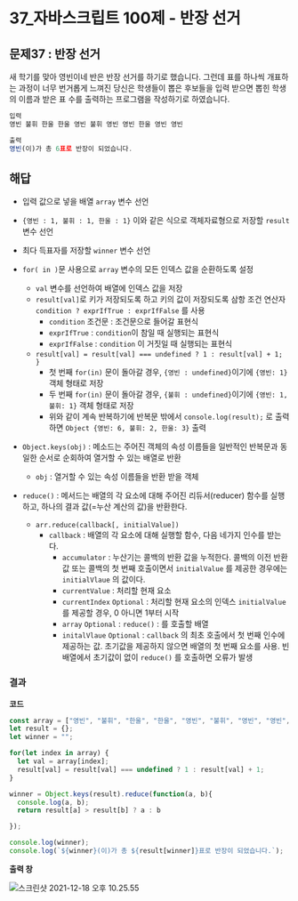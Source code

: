 # 37_자바스크립트 100제 - 반장 선거

## 문제37 : 반장 선거

새 학기를 맞아 영빈이네 반은 반장 선거를 하기로 했습니다. 그런데 표를 하나씩 개표하는 과정이 너무 번거롭게 느껴진 당신은 학생들이 뽑은 후보들을 입력 받으면 뽑힌 학생의 이름과 받은 표 수를 출력하는 프로그램을 작성하기로 하였습니다.

```js
입력
영빈 불휘 한울 한울 영빈 불휘 영빈 영빈 한울 영빈 영빈
```



```js
출력
영빈(이)가 총 6표로 반장이 되었습니다.
```

















## 해답

* 입력 값으로 넣을 배열 `array` 변수 선언

* `{영빈 : 1, 불휘 : 1, 한울 : 1}` 이와 같은 식으로 객체자료형으로 저장할 `result` 변수 선언

* 최다 득표자를 저장할 `winner` 변수 선언

* `for( in )`문 사용으로 `array` 변수의 모든 인덱스 값을 순환하도록 설정

  * `val` 변수를 선언하여 배열에 인덱스 값을 저장
  * `result[val]`로 키가 저장되도록 하고 키의 값이 저장되도록  삼항 조건 연산자 `condition ? exprIfTrue : exprIfFalse` 를 사용
    * `condition` 조건문 : 조건문으로 들어갈 표현식
    * `exprIfTrue` : `condition`이 참일 때 실행되는 표현식
    * `exprIfFalse` : `condition` 이 거짓일 때 실행되는 표현식
  * `result[val] = result[val] === undefined ? 1 : result[val] + 1;
    }`
    * 첫 번째 `for(in)` 문이 돌아갈 경우, `{영빈 : undefined}`이기에 `{영빈: 1}` 객체 형태로 저장
    *  두 번째 `for(in)` 문이 돌아갈 경우, `{불휘 : undefined}`이기에 `{영빈: 1, 불휘: 1}` 객체 형태로 저장
    * 위와 같이 계속 반복하기에 반복문 밖에서  `console.log(result);` 로 출력하면 `Object {영빈: 6, 불휘: 2, 한울: 3}` 출력 

* `Object.keys(obj)` : 메소드는 주어진 객체의 속성 이름들을 일반적인 반복문과 동일한 순서로 순회하여 열거할 수 있는 배열로 반환

  * `obj` : 열거할 수 있는 속성 이름들을 반환 받을 객체

* `reduce()` : 메서드는 배열의 각 요소에 대해 주어진 리듀서(reducer) 함수를 실행하고, 하나의 결과 값(=누산 계산의 값)을 반환한다.

  * `arr.reduce(callback[, initialValue])`
    * `callback` : 배열의 각 요소에 대해 실행할 함수, 다음 네가지 인수를 받는다.
      * `accumulator` : 누산기는 콜백의 반환 값을 누적한다. 콜백의 이전 반환값 또는 콜백의 첫 번째 호출이면서 `initialValue` 를 제공한 경우에는 `initialVlaue` 의 값이다.
      * `currentValue` : 처리할 현재 요소
      * `currentIndex`  `Optional` : 처리할 현재 요소의 인덱스 `initialValue`를 제공할 경우, 0 아니면 1부터 시작
      * `array`  `Optional` : `reduce()` : 를 호출할 배열
      * `initalVlaue`  `Optional` : `callback` 의 최초 호출에서 첫 번째 인수에 제공하는 값. 초기값을 제공하지 않으면 배열의 첫 번째 요소를 사용. 빈 배열에서 초기값이 없이 `reduce()` 를 호출하면 오류가 발생

  

  

  

  



### 결과

**코드**

```js
const array = ["영빈", "불휘", "한울", "한울", "영빈", "불휘", "영빈", "영빈", "한울", "영빈", "영빈"]
let result = {};
let winner = "";

for(let index in array) {
  let val = array[index];
  result[val] = result[val] === undefined ? 1 : result[val] + 1;
}

winner = Object.keys(result).reduce(function(a, b){
  console.log(a, b);
  return result[a] > result[b] ? a : b

});

console.log(winner);
console.log(`${winner}(이)가 총 ${result[winner]}표로 반장이 되었습니다.`);

```







**출력 창** 

![스크린샷 2021-12-18 오후 10.25.55](/Users/MisternB/Desktop/TIL/md-images/%E1%84%89%E1%85%B3%E1%84%8F%E1%85%B3%E1%84%85%E1%85%B5%E1%86%AB%E1%84%89%E1%85%A3%E1%86%BA%202021-12-18%20%E1%84%8B%E1%85%A9%E1%84%92%E1%85%AE%2010.25.55.png)